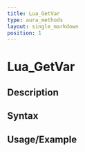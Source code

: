 ```yaml
---
title: Lua_GetVar
type: aura_methods
layout: single_markdown
position: 1
---
```


# Lua_GetVar

## Description

## Syntax

## Usage/Example



